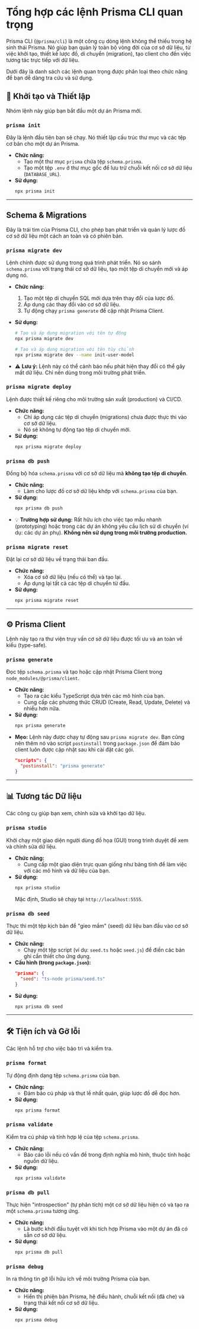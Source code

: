 # Tổng hợp các lệnh Prisma CLI quan trọng

Prisma CLI (`@prisma/cli`) là một công cụ dòng lệnh không thể thiếu trong hệ sinh thái Prisma. Nó giúp bạn quản lý toàn bộ vòng đời của cơ sở dữ liệu, từ việc khởi tạo, thiết kế lược đồ, di chuyển (migration), tạo client cho đến việc tương tác trực tiếp với dữ liệu.

Dưới đây là danh sách các lệnh quan trọng được phân loại theo chức năng để bạn dễ dàng tra cứu và sử dụng.

## 🚀 Khởi tạo và Thiết lập

Nhóm lệnh này giúp bạn bắt đầu một dự án Prisma mới.

### `prisma init`

Đây là lệnh đầu tiên bạn sẽ chạy. Nó thiết lập cấu trúc thư mục và các tệp cơ bản cho một dự án Prisma.

- **Chức năng:**
  - Tạo một thư mục `prisma` chứa tệp `schema.prisma`.
  - Tạo một tệp `.env` ở thư mục gốc để lưu trữ chuỗi kết nối cơ sở dữ liệu (`DATABASE_URL`).
- **Sử dụng:**
  ```bash
  npx prisma init
  ```

---

## Schema & Migrations

Đây là trái tim của Prisma CLI, cho phép bạn phát triển và quản lý lược đồ cơ sở dữ liệu một cách an toàn và có phiên bản.

### `prisma migrate dev`

Lệnh chính được sử dụng trong quá trình phát triển. Nó so sánh `schema.prisma` với trạng thái cơ sở dữ liệu, tạo một tệp di chuyển mới và áp dụng nó.

- **Chức năng:**
  1.  Tạo một tệp di chuyển SQL mới dựa trên thay đổi của lược đồ.
  2.  Áp dụng các thay đổi vào cơ sở dữ liệu.
  3.  Tự động chạy `prisma generate` để cập nhật Prisma Client.
- **Sử dụng:**

  ```bash
  # Tạo và áp dụng migration với tên tự động
  npx prisma migrate dev

  # Tạo và áp dụng migration với tên tùy chỉnh
  npx prisma migrate dev --name init-user-model
  ```

- ⚠️ **Lưu ý:** Lệnh này có thể cảnh báo nếu phát hiện thay đổi có thể gây mất dữ liệu. Chỉ nên dùng trong môi trường phát triển.

### `prisma migrate deploy`

Lệnh được thiết kế riêng cho môi trường sản xuất (production) và CI/CD.

- **Chức năng:**
  - Chỉ áp dụng các tệp di chuyển (migrations) chưa được thực thi vào cơ sở dữ liệu.
  - Nó sẽ không tự động tạo tệp di chuyển mới.
- **Sử dụng:**
  ```bash
  npx prisma migrate deploy
  ```

### `prisma db push`

Đồng bộ hóa `schema.prisma` với cơ sở dữ liệu mà **không tạo tệp di chuyển**.

- **Chức năng:**
  - Làm cho lược đồ cơ sở dữ liệu khớp với `schema.prisma` của bạn.
- **Sử dụng:**
  ```bash
  npx prisma db push
  ```
- 💡 **Trường hợp sử dụng:** Rất hữu ích cho việc tạo mẫu nhanh (prototyping) hoặc trong các dự án không yêu cầu lịch sử di chuyển (ví dụ: các dự án phụ). **Không nên sử dụng trong môi trường production.**

### `prisma migrate reset`

Đặt lại cơ sở dữ liệu về trạng thái ban đầu.

- **Chức năng:**
  - Xóa cơ sở dữ liệu (nếu có thể) và tạo lại.
  - Áp dụng lại tất cả các tệp di chuyển từ đầu.
- **Sử dụng:**
  ```bash
  npx prisma migrate reset
  ```

---

## ⚙️ Prisma Client

Lệnh này tạo ra thư viện truy vấn cơ sở dữ liệu được tối ưu và an toàn về kiểu (type-safe).

### `prisma generate`

Đọc tệp `schema.prisma` và tạo hoặc cập nhật Prisma Client trong `node_modules/@prisma/client`.

- **Chức năng:**
  - Tạo ra các kiểu TypeScript dựa trên các mô hình của bạn.
  - Cung cấp các phương thức CRUD (Create, Read, Update, Delete) và nhiều hơn nữa.
- **Sử dụng:**
  ```bash
  npx prisma generate
  ```
- **Mẹo:** Lệnh này được chạy tự động sau `prisma migrate dev`. Bạn cũng nên thêm nó vào script `postinstall` trong `package.json` để đảm bảo client luôn được cập nhật sau khi cài đặt các gói.
  ```json
  "scripts": {
    "postinstall": "prisma generate"
  }
  ```

---

## 📊 Tương tác Dữ liệu

Các công cụ giúp bạn xem, chỉnh sửa và khởi tạo dữ liệu.

### `prisma studio`

Khởi chạy một giao diện người dùng đồ họa (GUI) trong trình duyệt để xem và chỉnh sửa dữ liệu.

- **Chức năng:**
  - Cung cấp một giao diện trực quan giống như bảng tính để làm việc với các mô hình và dữ liệu của bạn.
- **Sử dụng:**
  ```bash
  npx prisma studio
  ```
  Mặc định, Studio sẽ chạy tại `http://localhost:5555`.

### `prisma db seed`

Thực thi một tệp kịch bản để "gieo mầm" (seed) dữ liệu ban đầu vào cơ sở dữ liệu.

- **Chức năng:**
  - Chạy một tệp script (ví dụ: `seed.ts` hoặc `seed.js`) để điền các bản ghi cần thiết cho ứng dụng.
- **Cấu hình (trong `package.json`):**
  ```json
  "prisma": {
    "seed": "ts-node prisma/seed.ts"
  }
  ```
- **Sử dụng:**
  ```bash
  npx prisma db seed
  ```

---

## 🛠️ Tiện ích và Gỡ lỗi

Các lệnh hỗ trợ cho việc bảo trì và kiểm tra.

### `prisma format`

Tự động định dạng tệp `schema.prisma` của bạn.

- **Chức năng:**
  - Đảm bảo cú pháp và thụt lề nhất quán, giúp lược đồ dễ đọc hơn.
- **Sử dụng:**
  ```bash
  npx prisma format
  ```

### `prisma validate`

Kiểm tra cú pháp và tính hợp lệ của tệp `schema.prisma`.

- **Chức năng:**
  - Báo cáo lỗi nếu có vấn đề trong định nghĩa mô hình, thuộc tính hoặc nguồn dữ liệu.
- **Sử dụng:**
  ```bash
  npx prisma validate
  ```

### `prisma db pull`

Thực hiện "introspection" (tự phân tích) một cơ sở dữ liệu hiện có và tạo ra một `schema.prisma` tương ứng.

- **Chức năng:**
  - Là bước khởi đầu tuyệt vời khi tích hợp Prisma vào một dự án đã có sẵn cơ sở dữ liệu.
- **Sử dụng:**
  ```bash
  npx prisma db pull
  ```

### `prisma debug`

In ra thông tin gỡ lỗi hữu ích về môi trường Prisma của bạn.

- **Chức năng:**
  - Hiển thị phiên bản Prisma, hệ điều hành, chuỗi kết nối (đã che) và trạng thái kết nối cơ sở dữ liệu.
- **Sử dụng:**
  ```bash
  npx prisma debug
  ```
